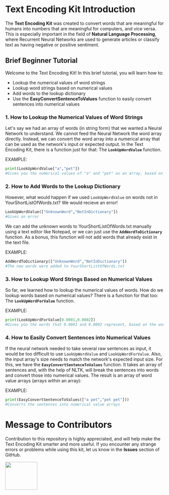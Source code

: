 
<h1>Text Encoding Kit Introduction</h1>
<p>The <b>Text Encoding Kit</b> was created to convert words that are meaningful for humans into numbers that are meaningful for computers, and vice versa. This is especially important in the field of <b>Natural Language Processing</b>, where Recurrent Neural Networks are used to generate articles or classify text as having negative or positive sentiment.</p>

<h2>Brief Beginner Tutorial</h2>

Welcome to the Text Encoding Kit! In this brief tutorial, you will learn how to:
- Lookup the numerical values of word strings
- Lookup word strings based on numerical values
- Add words to the lookup dictionary
- Use the <b>EasyConvertSentenceToValues</b> function to easily convert sentences into numerical values

<h3>1. How to Lookup the Numerical Values of Word Strings</h3>

Let's say we had an array of words (in string form) that we wanted a Neural Network to understand. We cannot feed the Neural Network the word array directly. Instead, we can convert the word array into a numerical array that can be used as the network's input or expected output. In the Text Encoding Kit, there is a function just for that: The <code><b>LookUpWordValue</b></code> function.

EXAMPLE:
```python
print(LookUpWordValue["a","pet"])
#Gives you the numerical values of "a" and "pet" as an array, based on their positions in YourShortListOfWords.txt
```

<h3>2. How to Add Words to the Lookup Dictionary</h3>

However, what would happen if we used <code>LookUpWordValue</code> on words not in YourShortListOfWords.txt? We would recieve an error!
```python
LookUpWordValue(["UnknownWord","NotInDictionary"])
#Gives an error
```

We can add the unknown words to YourShortListOfWords.txt manually using a text editor like Notepad, or we can just use the <code><b>AddWordToDictionary</b></code> function. As a bonus, this function will not add words that already exist in the text file.

EXAMPLE:
```python
AddWordToDictionary(["UnknownWord","NotInDictionary"])
#The new words were added to YourShortListOfWords.txt
```

<h3>3. How to Lookup Word Strings Based on Numerical Values</h3>

So far, we learned how to lookup the numerical values of words. How do we lookup words based on numerical values? There is a function for that too: The <code><b>LookUpWordForValue</b></code> function.

EXAMPLE:
```python
print(LookUpWordForValue[0.0001,0.0002])
#Gives you the words that 0.0001 and 0.0002 represent, based on the words' positions in YourShortListOfWords.txt
```

<h3>4. How to Easily Convert Sentences into Numerical Values</h3>

If the neural network needed to take several raw sentences as input, it would be too difficult to use <code>LookUpWordValue</code> and <code>LookUpWordForValue</code>. Also, the input array's size needs to match the network's expected input size. For this, we have the <code><b>EasyConvertSentenceToValues</b></code> function. It takes an array of sentences and, with the help of NLTK, will break the sentences into words and convert those into numerical values. The result is an array of word value arrays (arrays within an array):

EXAMPLE:
```python
print(EasyConvertSentenceToValues(["a pet","pet pet"]))
#Converts the sentences into numerical value arrays
```

<h1>Message to Contributors</h1>
<p>Contribution to this repository is highly appreciated, and will help make the Text Encoding Kit smarter and more useful. If you encounter any strange errors or problems while using this kit, let us know in the <b>Issues</b> section of GitHub.</p>

<img src="https://assets-cdn.github.com/images/modules/logos_page/Octocat.png" width="102" height="88">
